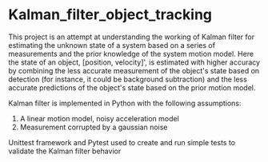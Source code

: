# Kalman_filter_object_tracking
This project is an attempt at understanding the working of Kalman filter for estimating the unknown state of a system based on a series of measurements and the prior knowledge of the system motion model. 
Here the state of an object, [position, velocity]', is estimated with higher accuracy by combining the less accurate measurement of the object's state based on detection (for instance, it could be background subtraction) and the less accurate predictions of the object's state based on the prior motion model.
 
Kalman filter is implemented in Python with the following assumptions:
  1. A linear motion model, noisy acceleration model
  2. Measurement corrupted by a gaussian noise

Unittest framework and Pytest used to create and run simple tests to validate the Kalman filter behavior
